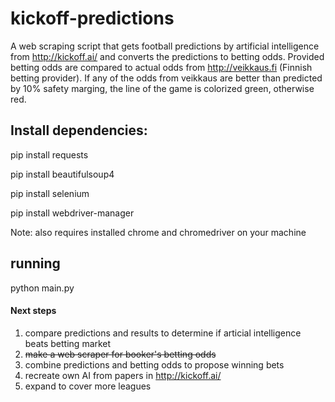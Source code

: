 # kickoff-predictions

A web scraping script that gets football predictions by artificial intelligence from http://kickoff.ai/ and converts the predictions to betting odds. Provided betting odds are compared to actual odds from http://veikkaus.fi (Finnish betting provider). If any of the odds from veikkaus are better than predicted by 10% safety marging, the line of the game is colorized green, otherwise red.

## Install dependencies:
pip install requests

pip install beautifulsoup4

pip install selenium

pip install webdriver-manager

Note: also requires installed chrome and chromedriver on your machine

## running
python main.py

#### Next steps
1. compare predictions and results to determine if articial intelligence beats betting market
2. ~~make a web scraper for booker's betting odds~~
3. combine predictions and betting odds to propose winning bets
4. recreate own AI from papers in http://kickoff.ai/
5. expand to cover more leagues
